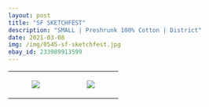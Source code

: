 ```yaml
---
layout: post
title: "SF SKETCHFEST"
description: "SMALL | Preshrunk 100% Cotton | District"
date: 2021-03-08
img: /img/0545-sf-sketchfest.jpg
ebay_id: 233989913599
---
```




<table style="width:100%;"><tr><td style="vertical-align:top;">
      <figure class="tmblr-full" data-orig-height="2048" data-orig-width="1365" data-orig-src="https://concertshirts.netlify.app/shirts/0545/0545-01.jpg"><img src="https://64.media.tumblr.com/56690be5132c7e30a01b62b11009275d/a2cee3810ef29385-a0/s540x810/9ddaa6fa7474f55a3c3db155e01259eb30163706.jpg" data-orig-height="2048" data-orig-width="1365" data-orig-src="https://concertshirts.netlify.app/shirts/0545/0545-01.jpg"/></figure></td>
    <td style="vertical-align:top;">
      <figure class="tmblr-full" data-orig-height="2048" data-orig-width="1365" data-orig-src="https://concertshirts.netlify.app/shirts/0545/0545-02.jpg"><img src="https://64.media.tumblr.com/4043e92c170363366749120a70a97c9b/a2cee3810ef29385-92/s540x810/9b0fb8761b3fd5c7e6ea943f7cf527e3034262bf.jpg" data-orig-height="2048" data-orig-width="1365" data-orig-src="https://concertshirts.netlify.app/shirts/0545/0545-02.jpg"/></figure></td>
  </tr></table>
